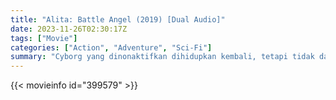 ```yaml
---
title: "Alita: Battle Angel (2019) [Dual Audio]"
date: 2023-11-26T02:30:17Z
tags: ["Movie"]
categories: ["Action", "Adventure", "Sci-Fi"]
summary: "Cyborg yang dinonaktifkan dihidupkan kembali, tetapi tidak dapat mengingat apa pun tentang masa lalunya dan melanjutkan pencarian untuk mencari tahu siapa dia."
---
```


<mux-player stream-type="on-demand"
src="https://kp3d-my.sharepoint.com/personal/ryoo_kp3d_onmicrosoft_com/_layouts/15/download.aspx?share=EfGDG4lRoR9MiNdp_DA_yuQB0KTvdgCGYXNf0ImOl-lMtw" prefer-playback="mse" controls>

</mux-player>


{{< movieinfo id="399579" >}}

<script src="https://cdn.jsdelivr.net/npm/@mux/mux-player"></script>

 <script type="application/ld+json ">
{
"@context": "https://schema.org/",
"@type": "VideoObject",
"name": "Alita: Battle Angel (2019)",
"contentUrl": "https://stream.mux.com/mAprSpjQ02W00O01vE00yaT2Gw1nJwGpY8fJctme00Qy7c02o.m3u8",
"thumbnailUrl": "https://www.themoviedb.org/t/p/original/cnLztHqdz6CWFCpZ0OAWJzyGmK.jpg?width=314&fit_mode=preserve&time=25",
"uploadDate": "2023-11-26T02:30:17Z",
}

</script>
